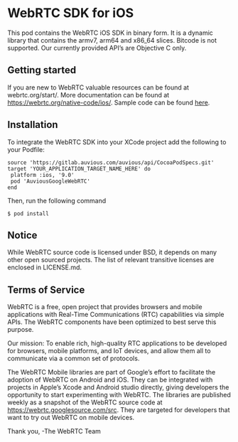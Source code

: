 # WebRTC SDK for iOS
This pod contains the WebRTC iOS SDK in binary form. It is a dynamic library
that contains the armv7, arm64 and x86_64 slices.
Bitcode is not supported.
Our currently provided API’s are Objective C only.

## Getting started
If you are new to WebRTC valuable resources can be found at webrtc.org/start/.
More documentation can be found at https://webrtc.org/native-code/ios/.
Sample code can be found [here](https://webrtc.googlesource.com/src/+/master/examples/objc/AppRTCMobile/).

## Installation
To integrate the WebRTC SDK into your XCode project add the following to your
Podfile:


```
source 'https://gitlab.auvious.com/auvious/api/CocoaPodSpecs.git'
target 'YOUR_APPLICATION_TARGET_NAME_HERE' do
 platform :ios, '9.0'
 pod 'AuviousGoogleWebRTC'
end
```

Then, run the following command

```
$ pod install
```

## Notice
While WebRTC source code is licensed under BSD, it depends on many
other open sourced projects. The list of relevant transitive licenses are
enclosed in LICENSE.md.

## Terms of Service
WebRTC is a free, open project that provides browsers and mobile applications
with Real-Time Communications (RTC) capabilities via simple APIs. The WebRTC
components have been optimized to best serve this purpose.

Our mission: To enable rich, high-quality RTC applications to be developed for
browsers, mobile platforms, and IoT devices, and allow them all to communicate
via a common set of protocols.

The WebRTC Mobile libraries are part of Google’s effort to facilitate the
adoption of WebRTC on Android and iOS. They can be integrated with projects in
Apple’s Xcode and Android studio directly, giving developers the opportunity to
start experimenting with WebRTC. The libraries are published weekly as a
snapshot of the WebRTC source code at
https://webrtc.googlesource.com/src. They are targeted for
developers that want to try out WebRTC on mobile devices.

Thank you,
-The WebRTC Team
